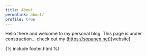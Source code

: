 ```yaml
---
title: About
permalink: about/
profile: true
---
```


Hello there and welcome to my personal blog.
This page is under construction... check out my (https://sopanen.net)[website]

{% include footer.html %}
